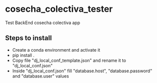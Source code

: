 # cosecha_colectiva_tester
Test BackEnd cosecha colectiva app

## Steps to install

- Create a conda environment and activate it
- pip install .
- Copy file "dj_local_conf_template.json" and rename it to "dj_local_conf.json"
- Inside "dj_local_conf.json" fill "database.host", "database.password" and "database.user" values

